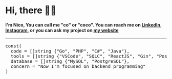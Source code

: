 <h1>Hi, there 👋🏻</h1>
<h4>I'm Nico, You can call me "co" or "coco". You can reach me on <a href="linkedin.com/in/nico-hondo" rel="nofollow" target="_blank">LinkedIn</a>, <a href="instagram.com/uxnicofh" rel="nofollow" target="_blank">Instagram</a>, or you can ask my project on <a href="nicofernando.my.id" rel="nofollow" target="_blank">my website</a></h4>

<hr/>

<div class="highlight highlight-source-js notranslate position-relative overflow-auto" dir="auto" data-snippet-clipboard-copy-content="const (
  code: []string{&quot;Go&quot;, &quot;PHP&quot;, &quot;C#&quot;, &quot;Java&quot;},
  tools: []string{&quot;VSCode&quot;, &quot;SQLC&quot;, &quot;ReactJS&quot;, &quot;Gin&quot;, &quot;Postman&quot;},
  database: []string {&quot;MySQL&quot;, &quot;PostgreSQL;}
  concern: &quot;Now I'm focused on backend programming&quot;
)">
<pre>
<span class="text-danger">const</span>(
  code = []string {"Go", "PHP", "C#", "Java"},
  tools = []string {"VSCode", "SQLC", "ReactJS", "Gin", "Postman"},
  database = []string {"MySQL", "PostgreSQL"},
  concern = "Now I'm focused on backend programming"
)
</pre>
</div>

